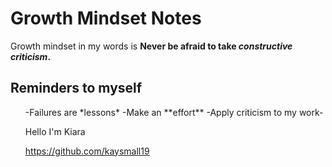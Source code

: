 # Growth Mindset Notes
Growth mindset in my words is **Never be afraid to take _constructive criticism_.**
## Reminders to myself
<ol>
  -Failures are *lessons*
 -Make an **effort**
  -Apply criticism to my work-
  
  Hello I'm Kiara
  
https://github.com/kaysmall19
